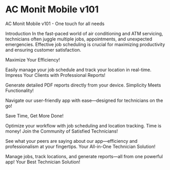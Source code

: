 #  AC Monit Mobile v101
 AC Monit Mobile v101 - One touch for all needs

Introduction In the fast-paced world of air conditioning and ATM servicing, technicians often juggle multiple jobs, appointments, and unexpected emergencies. Effective job scheduling is crucial for maximizing productivity and ensuring customer satisfaction.

Maximize Your Efficiency!

Easily manage your job schedule and track your location in real-time.
Impress Your Clients with Professional Reports!

Generate detailed PDF reports directly from your device.
Simplicity Meets Functionality!

Navigate our user-friendly app with ease—designed for technicians on the go!

Save Time, Get More Done!

Optimize your workflow with job scheduling and location tracking. Time is money!
Join the Community of Satisfied Technicians!

See what your peers are saying about our app—efficiency and professionalism at your fingertips.
Your All-in-One Technician Solution!

Manage jobs, track locations, and generate reports—all from one powerful app!
Your Best Technician Solution!
